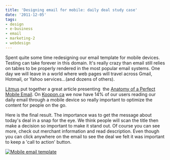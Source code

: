 ```yaml
---
title: 'Designing email for mobile: daily deal study case'
date: '2011-12-05'
tags:
- design
- e-business
- email
- marketing-2
- webdesign
---
```


Spent quite some time redesigning our email template for mobile devices. Testing can take forever in this domain. It's really crazy than email still relies on tables to be properly rendered in the most popular email systems. One day we will leave in a world where web pages will travel across Gmail, Hotmail, or Yahoo services...(and dozens of others).


[Litmus](http://litmus.com/blog/anatomy-mobile-email) put together a great article presenting  the 
[Anatomy of a Perfect Mobile Email](http://litmus.com/blog/anatomy-mobile-email). On 
[Koopon.ca](http://koopon.ca/) we now have 14% of our users reading our daily email through a mobile device so really important to optimize the content for people on the go.

Here is the final result. The importance was to get the message about today's deal in a snap for the eye. We think people will scan the title then make a decision so important to make it stand out. Of course you can see more, check out merchant information and read description. Even though you can click anywhere on the email to see the deal we felt it was important to keep a 'call to action' button.


[![Mobile email template](http://blog.yafoy.com/wp-content/uploads/iphone_koopon_email.jpg)](http://blog.yafoy.com/2011/12/designing-email-for-mobile-daily-deal-study-case/iphone_koopon_email/)

